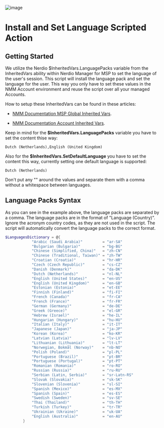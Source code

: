 ![image](https://github.com/Get-Nerdio/NMM-SE/assets/52416805/5c8dd05e-84a7-49f9-8218-64412fdaffaf)

# Install and Set Language Scripted Action

## Getting Started

We utilize the Nerdio $InheritedVars.LanguagePacks variable from the InheritedVars ability within Nerdio Manager for MSP to set the language of the user's session. This script will install the language pack and set the language for the user. This way you only have to set these values in the NMM Account environment and reuse the script over all your managed Accounts.

How to setup these InheritedVars can be found in these articles: 

- [NMM Documentation MSP Global Inherited Vars](https://nmmhelp.getnerdio.com/hc/en-us/articles/25498222400269-Scripted-Actions-MSP-Level-Variables).

- [NMM Documentation Account Inherited Vars](https://nmmhelp.getnerdio.com/hc/en-us/articles/25498291119629-Scripted-Actions-Account-Level-Variables).

Keep in mind for the **$InheritedVars.LanguagePacks** variable you have to set the content thise way:
```text
Dutch (Netherlands),English (United Kingdom)
```
Also for the **$InheritedVars.SetDefaultLanguage** you have to set the content this way, currently setting one default language is supported:
```text
Dutch (Netherlands)
```
Don't put any "" around the values and separate them with a comma without a whitespace between languages.

## Language Packs Syntax

As you can see in the example above, the language packs are separated by a comma. The language packs are in the format of "Language (Country)". Ignore the acronym country codes, as they are not used in the script. The script will automatically convert the language packs to the correct format.

```powershell
$LanguagesDictionary = @{
            "Arabic (Saudi Arabia)"         = "ar-SA"
            "Bulgarian (Bulgaria)"          = "bg-BG"
            "Chinese (Simplified, China)"   = "zh-CN"
            "Chinese (Traditional, Taiwan)" = "zh-TW"
            "Croatian (Croatia)"            = "hr-HR"
            "Czech (Czech Republic)"        = "cs-CZ"
            "Danish (Denmark)"              = "da-DK"
            "Dutch (Netherlands)"           = "nl-NL"
            "English (United States)"       = "en-US"
            "English (United Kingdom)"      = "en-GB"
            "Estonian (Estonia)"            = "et-EE"
            "Finnish (Finland)"             = "fi-FI"
            "French (Canada)"               = "fr-CA"
            "French (France)"               = "fr-FR"
            "German (Germany)"              = "de-DE"
            "Greek (Greece)"                = "el-GR"
            "Hebrew (Israel)"               = "he-IL"
            "Hungarian (Hungary)"           = "hu-HU"
            "Italian (Italy)"               = "it-IT"
            "Japanese (Japan)"              = "ja-JP"
            "Korean (Korea)"                = "ko-KR"
            "Latvian (Latvia)"              = "lv-LV"
            "Lithuanian (Lithuania)"        = "lt-LT"
            "Norwegian, Bokmål (Norway)"    = "nb-NO"
            "Polish (Poland)"               = "pl-PL"
            "Portuguese (Brazil)"           = "pt-BR"
            "Portuguese (Portugal)"         = "pt-PT"
            "Romanian (Romania)"            = "ro-RO"
            "Russian (Russia)"              = "ru-RU"
            "Serbian (Latin, Serbia)"       = "sr-Latn-RS"
            "Slovak (Slovakia)"             = "sk-SK"
            "Slovenian (Slovenia)"          = "sl-SI"
            "Spanish (Mexico)"              = "es-MX"
            "Spanish (Spain)"               = "es-ES"
            "Swedish (Sweden)"              = "sv-SE"
            "Thai (Thailand)"               = "th-TH"
            "Turkish (Turkey)"              = "tr-TR"
            "Ukrainian (Ukraine)"           = "uk-UA"
            "English (Australia)"           = "en-AU"
        }
```